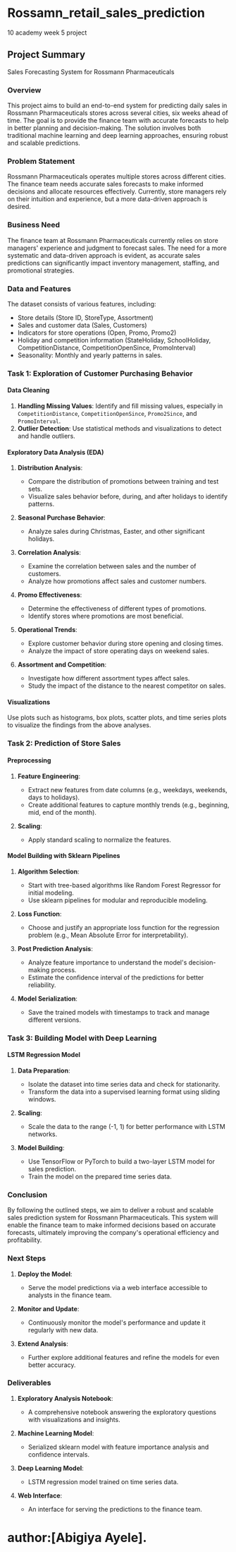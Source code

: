# Rossamn_retail_sales_prediction
10 academy week 5 project
## Project Summary

Sales Forecasting System for Rossmann Pharmaceuticals

### Overview

This project aims to build an end-to-end system for predicting daily sales in Rossmann Pharmaceuticals stores across several cities, six weeks ahead of time. The goal is to provide the finance team with accurate forecasts to help in better planning and decision-making. The solution involves both traditional machine learning and deep learning approaches, ensuring robust and scalable predictions.

### Problem Statement

Rossmann Pharmaceuticals operates multiple stores across different cities. The finance team needs accurate sales forecasts to make informed decisions and allocate resources effectively. Currently, store managers rely on their intuition and experience, but a more data-driven approach is desired.

### Business Need

The finance team at Rossmann Pharmaceuticals currently relies on store managers' experience and judgment to forecast sales. The need for a more systematic and data-driven approach is evident, as accurate sales predictions can significantly impact inventory management, staffing, and promotional strategies.

### Data and Features

The dataset consists of various features, including:
- Store details (Store ID, StoreType, Assortment)
- Sales and customer data (Sales, Customers)
- Indicators for store operations (Open, Promo, Promo2)
- Holiday and competition information (StateHoliday, SchoolHoliday, CompetitionDistance, CompetitionOpenSince, PromoInterval)
- Seasonality: Monthly and yearly patterns in sales.

### Task 1: Exploration of Customer Purchasing Behavior

#### Data Cleaning

1. **Handling Missing Values**: Identify and fill missing values, especially in `CompetitionDistance`, `CompetitionOpenSince`, `Promo2Since`, and `PromoInterval`.
2. **Outlier Detection**: Use statistical methods and visualizations to detect and handle outliers.

#### Exploratory Data Analysis (EDA)

1. **Distribution Analysis**:
   - Compare the distribution of promotions between training and test sets.
   - Visualize sales behavior before, during, and after holidays to identify patterns.

2. **Seasonal Purchase Behavior**:
   - Analyze sales during Christmas, Easter, and other significant holidays.

3. **Correlation Analysis**:
   - Examine the correlation between sales and the number of customers.
   - Analyze how promotions affect sales and customer numbers.

4. **Promo Effectiveness**:
   - Determine the effectiveness of different types of promotions.
   - Identify stores where promotions are most beneficial.

5. **Operational Trends**:
   - Explore customer behavior during store opening and closing times.
   - Analyze the impact of store operating days on weekend sales.

6. **Assortment and Competition**:
   - Investigate how different assortment types affect sales.
   - Study the impact of the distance to the nearest competitor on sales.

#### Visualizations

Use plots such as histograms, box plots, scatter plots, and time series plots to visualize the findings from the above analyses.

### Task 2: Prediction of Store Sales

#### Preprocessing

1. **Feature Engineering**:
   - Extract new features from date columns (e.g., weekdays, weekends, days to holidays).
   - Create additional features to capture monthly trends (e.g., beginning, mid, end of the month).

2. **Scaling**:
   - Apply standard scaling to normalize the features.

#### Model Building with Sklearn Pipelines

1. **Algorithm Selection**:
   - Start with tree-based algorithms like Random Forest Regressor for initial modeling.
   - Use sklearn pipelines for modular and reproducible modeling.

2. **Loss Function**:
   - Choose and justify an appropriate loss function for the regression problem (e.g., Mean Absolute Error for interpretability).

3. **Post Prediction Analysis**:
   - Analyze feature importance to understand the model's decision-making process.
   - Estimate the confidence interval of the predictions for better reliability.

4. **Model Serialization**:
   - Save the trained models with timestamps to track and manage different versions.

### Task 3: Building Model with Deep Learning

#### LSTM Regression Model

1. **Data Preparation**:
   - Isolate the dataset into time series data and check for stationarity.
   - Transform the data into a supervised learning format using sliding windows.

2. **Scaling**:
   - Scale the data to the range (-1, 1) for better performance with LSTM networks.

3. **Model Building**:
   - Use TensorFlow or PyTorch to build a two-layer LSTM model for sales prediction.
   - Train the model on the prepared time series data.

### Conclusion

By following the outlined steps, we aim to deliver a robust and scalable sales prediction system for Rossmann Pharmaceuticals. This system will enable the finance team to make informed decisions based on accurate forecasts, ultimately improving the company's operational efficiency and profitability.

### Next Steps

1. **Deploy the Model**:
   - Serve the model predictions via a web interface accessible to analysts in the finance team.

2. **Monitor and Update**:
   - Continuously monitor the model's performance and update it regularly with new data.

3. **Extend Analysis**:
   - Further explore additional features and refine the models for even better accuracy.

### Deliverables

1. **Exploratory Analysis Notebook**:
   - A comprehensive notebook answering the exploratory questions with visualizations and insights.

2. **Machine Learning Model**:
   - Serialized sklearn model with feature importance analysis and confidence intervals.

3. **Deep Learning Model**:
   - LSTM regression model trained on time series data.

4. **Web Interface**:
   - An interface for serving the predictions to the finance team.


# author:[Abigiya Ayele].